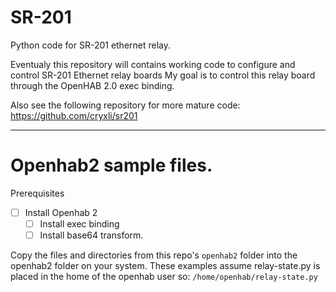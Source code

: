 # SR-201
Python code for SR-201 ethernet relay.

Eventualy this repository will contains working code to configure and control SR-201 Ethernet relay boards
My goal is to control this relay board through the OpenHAB 2.0 exec binding. 

Also see the following repository for more mature code:
https://github.com/cryxli/sr201

---
# Openhab2 sample files.
Prerequisites
- [ ] Install Openhab 2
  - [ ] Install exec binding
  - [ ] Install base64 transform.

Copy the files and directories from this repo's `openhab2` folder into the openhab2 folder on your system. 
These examples assume relay-state.py is placed in the home of the openhab user so: `/home/openhab/relay-state.py`
